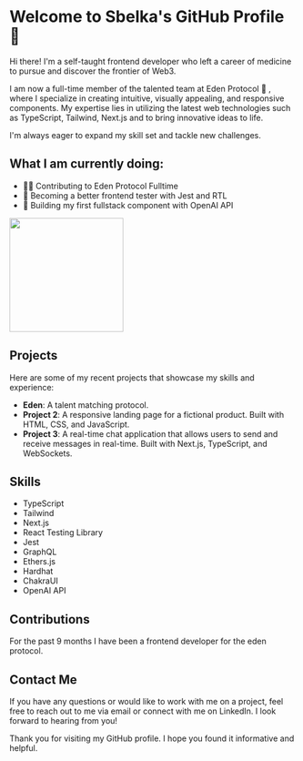 
# Welcome to Sbelka's GitHub Profile 👋


Hi there! I'm a self-taught frontend developer who left a career of medicine to pursue and discover the frontier of Web3. 

I am now a full-time member of the talented team at Eden Protocol 🌱 , where I specialize in creating intuitive, visually appealing, and responsive components. My expertise lies in utilizing the latest web technologies such as TypeScript, Tailwind, Next.js and to bring innovative ideas to life. 

I'm always eager to expand my skill set and tackle new challenges.




## What I am currently doing: 
- 👨‍💻 Contributing to Eden Protocol Fulltime 
- 🧪 Becoming a better frontend tester with Jest and RTL
- 🤖 Building my first fullstack component with OpenAI API
<div id="header" align="left">
  <img src="https://media.giphy.com/media/SWoSkN6DxTszqIKEqv/giphy.gif" width="200"/>
</div>



## Projects

Here are some of my recent projects that showcase my skills and experience:

- **Eden**: A talent matching protocol.
- **Project 2**: A responsive landing page for a fictional product. Built with HTML, CSS, and JavaScript.
- **Project 3**: A real-time chat application that allows users to send and receive messages in real-time. Built with Next.js, TypeScript, and WebSockets.

## Skills

- TypeScript
- Tailwind 
- Next.js
- React Testing Library 
- Jest
- GraphQL
- Ethers.js
- Hardhat
- ChakraUI
- OpenAI API

## Contributions

For the past 9 months I have been a frontend developer for the eden protocol. 

## Contact Me

If you have any questions or would like to work with me on a project, feel free to reach out to me via email or connect with me on LinkedIn. I look forward to hearing from you!

Thank you for visiting my GitHub profile. I hope you found it informative and helpful.
